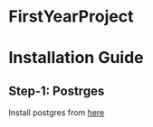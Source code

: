 # FirstYearProject
# Installation Guide 
## Step-1: Postrges
Install postgres from [here](https://www.postgresql.org/download/)

